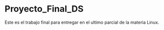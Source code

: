 # Proyecto_Final_DS
Este es el trabajo final para entregar en el ultimo parcial de la materia Linux.
